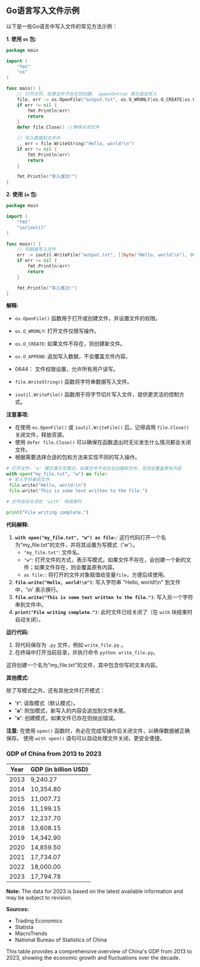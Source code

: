 ## Go语言写入文件示例
以下是一些Go语言中写入文件的常见方法示例：

**1. 使用 `os` 包:**

```go
package main

import (
	"fmt"
	"os"
)

func main() {
	// 打开文件，如果文件不存在则创建。 append=true 表示追加写入
	file, err := os.OpenFile("output.txt", os.O_WRONLY|os.O_CREATE|os.O_APPEND, 0644)
	if err != nil {
		fmt.Println(err)
		return
	}
	defer file.Close() //确保关闭文件

	// 写入数据到文件中
	_, err = file.WriteString("Hello, world!\n")
	if err != nil {
		fmt.Println(err)
		return
	}

	fmt.Println("写入成功!")
}
```

**2. 使用 `io` 包:**

```go
package main

import (
	"fmt"
	"io/ioutil"
)

func main() {
	// 将数据写入文件
	err := ioutil.WriteFile("output.txt", []byte("Hello, world!\n"), 0644)
	if err != nil {
		fmt.Println(err)
		return
	}

	fmt.Println("写入成功!")
}
```

**解释:**

*  `os.OpenFile()` 函数用于打开或创建文件，并设置文件的权限。

  *  `os.O_WRONLY`: 打开文件仅限写操作。
  *  `os.O_CREATE`: 如果文件不存在，则创建新文件。
  *  `os.O_APPEND`: 追加写入数据，不会覆盖文件内容。
  *  0644： 文件权限设置，允许所有用户读写。

* `file.WriteString()` 函数将字符串数据写入文件。
* `ioutil.WriteFile()` 函数用于将字节切片写入文件，提供更灵活的控制方式。

**注意事项:**

* 在使用 `os.OpenFile()` 或 `ioutil.WriteFile()` 后，记得调用 `file.Close()` 关闭文件，释放资源。
* 使用 `defer file.Close()` 可以确保在函数退出时无论发生什么情况都会关闭文件。
* 根据需要选择合适的包和方法来实现不同的写入操作。




 ```python
# 打开文件，'w' 模式表示写模式，如果文件不存在会创建新文件，否则会覆盖原有内容
with open("my_file.txt", "w") as file:
  # 写入字符串到文件
  file.write("Hello, world!\n")
  file.write("This is some text written to the file.")

# 文件自动关闭在 'with' 块结束时

print("File writing complete.")

```


**代码解释:**

1. **`with open("my_file.txt", "w") as file:`**: 这行代码打开一个名为“my_file.txt”的文件，并将其设置为写模式（'w'）。
   - `"my_file.txt"`: 文件名。
   - `"w"`: 打开文件的方式，表示写模式。如果文件不存在，会创建一个新的文件；如果文件存在，则会覆盖原有内容。
   - `as file:`: 将打开的文件对象赋值给变量`file`，方便后续使用。
2. **`file.write("Hello, world!\n")`**: 写入字符串 "Hello, world!\n" 到文件中，'\n' 表示换行。
3. **`file.write("This is some text written to the file.")`**: 写入另一个字符串到文件中。
4. **`print("File writing complete.")`**: 此时文件已经关闭了（在 `with` 块结束时自动关闭）。


**运行代码:**

1. 将代码保存为 `.py` 文件，例如 `write_file.py` 。
2. 在终端中打开当前目录，并执行命令 `python write_file.py`。

这将创建一个名为“my_file.txt”的文件，其中包含你写的文本内容。



**其他模式:**

除了写模式之外，还有其他文件打开模式：

- **'r'**: 读取模式（默认模式）。
- **'a'**: 附加模式，新写入的内容会追加到文件末尾。
- **'x'**: 创建模式，如果文件已存在则抛出错误。


**注意:** 在使用 `open()` 函数时，务必在完成写操作后关闭文件，以确保数据被正确保存。 使用 `with open()` 语句可以自动处理文件关闭，更安全便捷。






### GDP of China from 2013 to 2023

| Year | GDP (in billion USD) |
|------|----------------------|
| 2013 | 9,240.27             |
| 2014 | 10,354.80            |
| 2015 | 11,007.72            |
| 2016 | 11,199.15            |
| 2017 | 12,237.70            |
| 2018 | 13,608.15            |
| 2019 | 14,342.90            |
| 2020 | 14,859.50            |
| 2021 | 17,734.07            |
| 2022 | 18,000.00            |
| 2023 | 17,794.78            |

**Note:** The data for 2023 is based on the latest available information and may be subject to revision.

**Sources:**
- Trading Economics
- Statista
- MacroTrends
- National Bureau of Statistics of China

This table provides a comprehensive overview of China's GDP from 2013 to 2023, showing the economic growth and fluctuations over the decade.